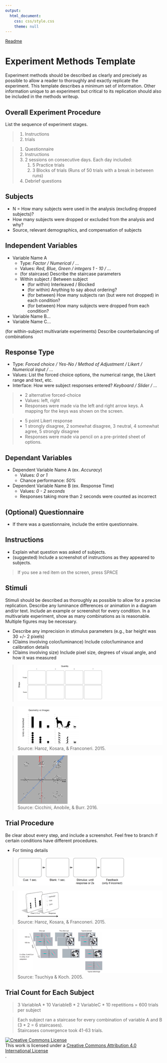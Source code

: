 ```yaml
---
output:
  html_document:
    css: css/style.css
    theme: null
---
```

[Readme](./)

# Experiment Methods Template

Experiment methods should be described as clearly and precisely as possible to allow a reader to thoroughly and exactly replicate the experiment. This template describes a minimum set of information. Other information unique to an experiment but critical to its replication should also be included in the methods writeup.

## **Overall Experiment Procedure** 

List the sequence of experiment stages.

> 1. Instructions
> 2. trials

> 1. Questionnaire
> 1. Instructions 
> 1. 2 sessions on consecutive days. Each day included:
>     1. 5 Practice trials
>     1. 3 Blocks of trials (Runs of 50 trials with a break in between runs)
> 1. Debrief questions

## **Subjects**  

* N = How many subjects were used in the analysis (excluding dropped subjects)?  
* How many subjects were dropped or excluded from the analysis and why?  
* Source, relevant demographics, and compensation of subjects

## **Independent Variables**  

* Variable Name A
    * Type: *Factor / Numerical / ...*
    * Values: *Red, Blue, Green / integers 1 - 10 / ...*
    * (for staircase) Describe the staircase parameters
    * Within subject / Between subject
        * (for within) Interleaved / Blocked
        * (for within) Anything to say about ordering?
        * (for between) How many subjects ran (but were not dropped) in each condition?
        * (for between) How many subjects were dropped from each condition?
* Variable Name B...
* Variable Name C...

(for within-subject multivariate experiments) Describe counterbalancing of combinations

## **Response Type**  

* Type: *Forced choice / Yes-No / Method of Adjustment / Likert / Numerical input / ...*
* Values: List the forced choice options, the numerical range, the Likert range and text, etc.
* Interface: How were subject responses entered? *Keyboard / Slider / ...*

> * 2 alternative forced-choice
> * Values: left, right
> * Responses were made via the left and right arrow keys. A mapping for the keys was shown on the screen.
        
> * 5 point Likert response
> * 1 strongly disagree, 2 somewhat disagree, 3 neutral, 4 somewhat agree, 5 strongly disagree
> * Responses were made via pencil on a pre-printed sheet of options.

## **Dependant Variables**

* Dependent Variable Name A (ex. *Accuracy*)
    * Values: *0 or 1*
    * Chance performance: *50%*
* Dependent Variable Name B (ex. Response Time)
    * Values: *0 - 2 seconds*
    * Responses taking more than 2 seconds were counted as incorrect

## **(Optional) Questionnaire**

* If there was a questionnaire, include the entire questionnaire.

## **Instructions**  

* Explain what question was asked of subjects.  
* (suggested) Include a screenshot of instructions as they appeared to subjects.

> If you see a red item on the screen, press SPACE

## **Stimuli**  
Stimuli should be described as thoroughly as possible to allow for a precise replication. Describe any luminance differences or animation in a diagram and/or text. Include an example or screenshot for every condition. In a multivariate experiment, show as many combinations as is reasonable. Multiple figures may be necessary.

* Describe any imprecision in stimulus parameters (e.g., bar height was 30 +/- 2 pixels)
* (Claims involving color/luminance) Include color/luminance and calibration details
* (Claims involving size) Include pixel size, degrees of visual angle, and how it was measured

> ![](images/example_conditions.png)

> ![](images/example_conditions_isotype.png)
> Source: Haroz, Kosara, & Franconeri. 2015.

> ![](images/example_conditions_numerosity.png)  
> Source: Cicchini, Anobile, & Burr. 2016.

## **Trial Procedure**  
Be clear about every step, and include a screenshot. Feel free to branch if certain conditions have different procedures.

* For timing details

> ![](images/example_trial_procedure.png)

> ![](images/example_trial_procedure_isotype.png)
> Source: Haroz, Kosara, & Franconeri. 2015.

> ![](images/example_trial_procedure_cfs.png)
> Source: Tsuchiya & Koch. 2005.


## **Trial Count for Each Subject**

> 3 VariableA * 10 VariableB * 2 VariableC * 10 repetitions = 600 trials per subject 

> Each subject ran a staircase for every combination of variable A and B (3 * 2 = 6 staircases).  
> Staircases convergence took 41-63 trials.

<div id="license"><a rel="license" href="http://creativecommons.org/licenses/by/4.0/"><img alt="Creative Commons License" style="border-width:0" src="https://i.creativecommons.org/l/by/4.0/88x31.png" /></a><br />This work is licensed under a <a rel="license" href="http://creativecommons.org/licenses/by/4.0/">Creative Commons Attribution 4.0 International License</a></div>.